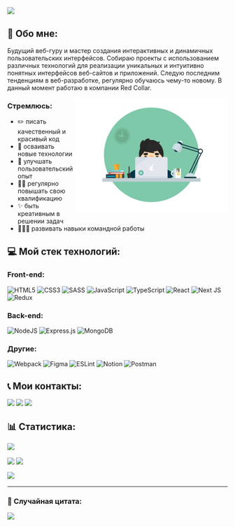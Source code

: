 <img src="https://sun9-56.userapi.com/impg/hRnSGVOfAukXLNNk02SWfv8nb5gcARrMJuL37Q/-SVDdbxmc4c.jpg?size=2301x720&quality=95&sign=ba25413a0bdadb0f893e03ad51f38bda&type=album">

## 🌌 Обо мне:
Будущий веб-гуру и мастер создания интерактивных и динамичных пользовательских интерфейсов. Собираю проекты с использованием различных технологий для реализации уникальных и интуитивно понятных интерфейсов веб-сайтов и приложений. Следую последним тенденциям в веб-разработке, регулярно обучаюсь чему-то новому. В данный момент работаю в компании Red Collar.

<img align="right" alt="Coding" width="350" src="https://raw.githubusercontent.com/BlastillROID/BlastillROID/master/66833e07d6fb9eb5d724e47d0c814285.gif">

### Стремлюсь: 

 - ✏️ писать качественный и красивый код 
 - 🤖 осваивать новые технологии 
 - 🚀 улучшать пользовательский опыт 
 - 👨‍🎓 регулярно повышать свою квалификацию
 - ✨ быть креативным в решении задач 
 - 🧑‍🤝‍🧑 развивать навыки командной работы 






## 💻 Мой стек технологий:
### Front-end: <br/>
![HTML5](https://img.shields.io/badge/html5-%23E34F26.svg?style=for-the-badge&logo=html5&logoColor=white) ![CSS3](https://img.shields.io/badge/css3-%231572B6.svg?style=for-the-badge&logo=css3&logoColor=white) ![SASS](https://img.shields.io/badge/SASS-hotpink.svg?style=for-the-badge&logo=SASS&logoColor=white) ![JavaScript](https://img.shields.io/badge/javascript-%23323330.svg?style=for-the-badge&logo=javascript&logoColor=%23F7DF1E) ![TypeScript](https://img.shields.io/badge/typescript-%23007ACC.svg?style=for-the-badge&logo=typescript&logoColor=white) ![React](https://img.shields.io/badge/react-%2320232a.svg?style=for-the-badge&logo=react&logoColor=%2361DAFB) ![Next JS](https://img.shields.io/badge/Next-black?style=for-the-badge&logo=next.js&logoColor=white) ![Redux](https://img.shields.io/badge/redux-%23593d88.svg?style=for-the-badge&logo=redux&logoColor=white)
### Back-end: <br/>
![NodeJS](https://img.shields.io/badge/node.js-6DA55F?style=for-the-badge&logo=node.js&logoColor=white) ![Express.js](https://img.shields.io/badge/express.js-%23404d59.svg?style=for-the-badge&logo=express&logoColor=%2361DAFB) ![MongoDB](https://img.shields.io/badge/MongoDB-%234ea94b.svg?style=for-the-badge&logo=mongodb&logoColor=white)
### Другие: <br/>
![Webpack](https://img.shields.io/badge/webpack-%238DD6F9.svg?style=for-the-badge&logo=webpack&logoColor=black) 	![Figma](https://img.shields.io/badge/figma-%23F24E1E.svg?style=for-the-badge&logo=figma&logoColor=white) ![ESLint](https://img.shields.io/badge/ESLint-4B3263?style=for-the-badge&logo=eslint&logoColor=white) ![Notion](https://img.shields.io/badge/Notion-%23000000.svg?style=for-the-badge&logo=notion&logoColor=white) ![Postman](https://img.shields.io/badge/Postman-FF6C37?style=for-the-badge&logo=postman&logoColor=white)

## 📞 Мои контакты:

<div align="left">
 <a href="https://t.me/stanken_a"><img src="https://img.shields.io/badge/Telegram-2CA5E0?style=for-the-badge&logo=telegram&logoColor=white"></a>
 <a href="mailto:artyemst3@gmail.com"><img src="https://img.shields.io/badge/Gmail-D14836?style=for-the-badge&logo=gmail&logoColor=white"></a>
 <a href="https://wa.me/79811876344"><img src="https://img.shields.io/badge/WhatsApp-25D366?style=for-the-badge&logo=whatsapp&logoColor=white"></a>
</div>
  
## 📊 Статистика:
<img src="https://www.codewars.com/users/stanken_a/badges/large">
<p align="left">
 <img src="https://github-readme-stats.vercel.app/api?username=stankenA&theme=prussian&hide_border=false&include_all_commits=false&count_private=false">
 <img src="https://github-readme-streak-stats.herokuapp.com/?user=stankenA&theme=prussian&hide_border=false">
</p>
<p align="left">
 <img src="https://github-readme-stats.vercel.app/api/top-langs/?username=stankenA&theme=prussian&hide_border=false&include_all_commits=false&count_private=false&layout=compact">
</p>

---

 ### 📖 Случайная цитата: 
 ![](https://quotes-github-readme.vercel.app/api?type=horizontal&theme=tokyonight)
